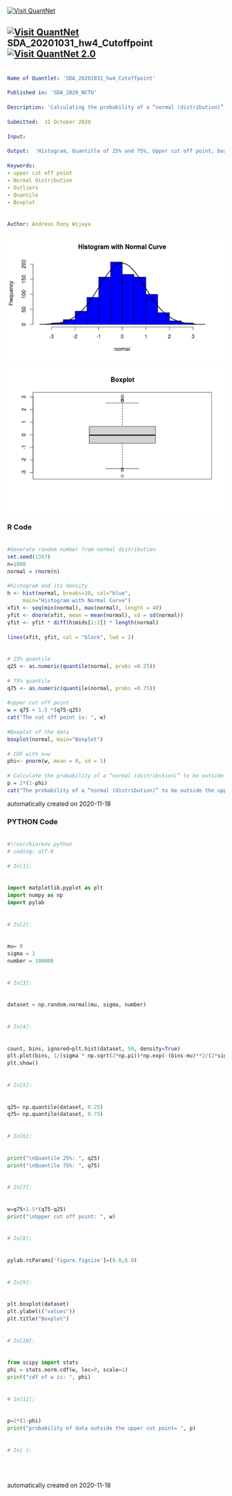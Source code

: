 [<img src="https://github.com/QuantLet/Styleguide-and-FAQ/blob/master/pictures/banner.png" width="888" alt="Visit QuantNet">](http://quantlet.de/)

## [<img src="https://github.com/QuantLet/Styleguide-and-FAQ/blob/master/pictures/qloqo.png" alt="Visit QuantNet">](http://quantlet.de/) **SDA_20201031_hw4_Cutoffpoint** [<img src="https://github.com/QuantLet/Styleguide-and-FAQ/blob/master/pictures/QN2.png" width="60" alt="Visit QuantNet 2.0">](http://quantlet.de/)

```yaml

Name of Quantlet: 'SDA_20201031_hw4_Cutoffpoint'

Published in: 'SDA_2020_NCTU'

Description: 'Calculating the probability of a “normal (distribution)” to be outside the upper cutoff point'

Submitted:  31 October 2020

Input: 

Output:  'Histogram, Quantitle of 25% and 75%, Upper cut off point, boxplot, and proability of data outside upper cut off point'

Keywords:
- upper cut off point
- Normal distribution
- Outliers
- Quantile
- Boxplot


Author: Andreas Rony Wijaya

```

![Picture1](Histogram.png)

![Picture2](boxplot.png)

### R Code
```r

#Generate random number from normal distribution
set.seed(1357)
n=1000
normal = rnorm(n)

#histogram and its density
h <- hist(normal, breaks=10, col="blue",
     main="Histogram with Normal Curve")
xfit <- seq(min(normal), max(normal), length = 40) 
yfit <- dnorm(xfit, mean = mean(normal), sd = sd(normal)) 
yfit <- yfit * diff(h$mids[1:2]) * length(normal) 

lines(xfit, yfit, col = "black", lwd = 2)


# 25% quantile
q25 <- as.numeric(quantile(normal, probs =0.25))

# 75% quantile
q75 <- as.numeric(quantile(normal, probs =0.75))

#upper cut off point
w = q75 + 1.5 *(q75-q25)
cat("The cut off point is: ", w)

#Boxplot of the data
boxplot(normal, main="Boxplot")

# CDF with x=w
phi<- pnorm(w, mean = 0, sd = 1)

# Calculate the probability of a “normal (distribution)” to be outside the upper cutoff point
p = 2*(1-phi)
cat("The probability of a “normal (distribution)” to be outside the upper cutoff point: ", p)


```

automatically created on 2020-11-18

### PYTHON Code
```python

#!/usr/bin/env python
# coding: utf-8

# In[1]:


import matplotlib.pyplot as plt
import numpy as np
import pylab


# In[2]:


mu= 0
sigma = 1
number = 100000


# In[3]:


dataset = np.random.normal(mu, sigma, number)


# In[4]:


count, bins, ignored=plt.hist(dataset, 50, density=True)
plt.plot(bins, 1/(sigma * np.sqrt(2*np.pi))*np.exp(-(bins-mu)**2/(2*sigma**2)), linewidth=2, color='y')
plt.show()


# In[5]:


q25= np.quantile(dataset, 0.25)
q75= np.quantile(dataset, 0.75)


# In[6]:


print("\nQuantile 25%: ", q25)
print("\nQuantile 75%: ", q75)


# In[7]:


w=q75+1.5*(q75-q25)
print("\nUpper cut off point: ", w)


# In[8]:


pylab.rcParams['figure.figsize']=(9.0,6.0)


# In[9]:


plt.boxplot(dataset)
plt.ylabel(("values"))
plt.title("Boxplot")


# In[10]:


from scipy import stats
phi = stats.norm.cdf(w, loc=0, scale=1)
print("cdf of w is: ", phi)


# In[11]:


p=2*(1-phi)
print("probability of data outside the upper cut point= ", p)


# In[ ]:





```

automatically created on 2020-11-18